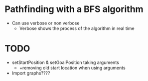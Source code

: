 # Pathfinding with a BFS algorithm
* Can use verbose or non verbose
  * Verbose shows the process of the algorithm in real time

# TODO
* setStartPosition & setGoalPosition taking arguments
  * +removing old start location when using arguments
* Import graphs????

